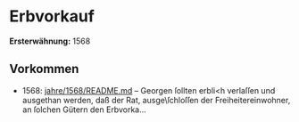 # Erbvorkauf

**Ersterwähnung:** 1568

## Vorkommen
- 1568: [jahre/1568/README.md](../jahre/1568/README.md) – Georgen ſollten erbli<h verlaſſen und ausgethan
werden, daß der Rat, ausge\ſchloſſen der Freiheitereinwohner,
an ſolchen Gütern den Erbvorka...

